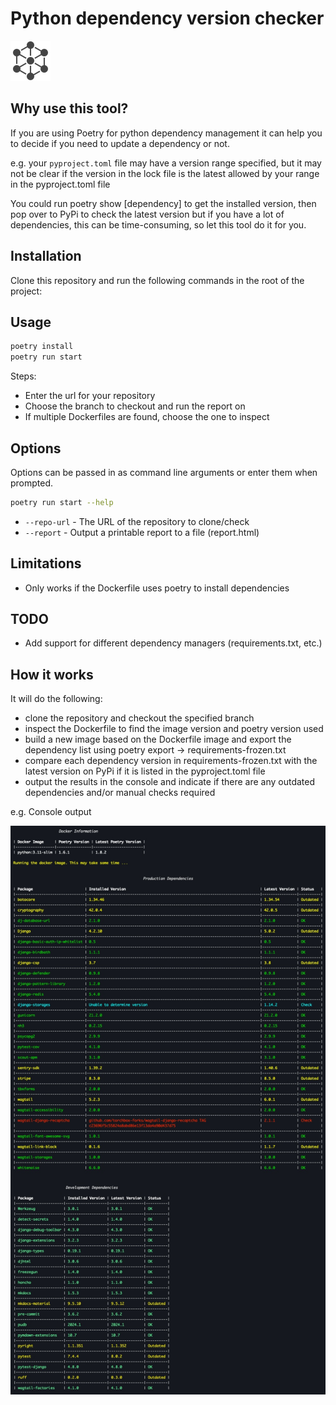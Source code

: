 # Python dependency version checker

![Icon](./docs/icon.png?raw=true "Icon")

## Why use this tool?

If you are using Poetry for python dependency management it can help you to decide if you need to update a dependency or not.

e.g. your `pyproject.toml` file may have a version range specified, but it may not be clear if the version in the lock file is the latest allowed by your range in the pyproject.toml file

You could run poetry show [dependency] to get the installed version, then pop over to PyPi to check the latest version but if you have a lot of dependencies, this can be time-consuming, so let this tool do it for you.

## Installation

Clone this repository and run the following commands in the root of the project:

## Usage

```bash
poetry install
poetry run start
```

Steps:

- Enter the url for your repository
- Choose the branch to checkout and run the report on
- If multiple Dockerfiles are found, choose the one to inspect

## Options

Options can be passed in as command line arguments or enter them when prompted.

```bash
poetry run start --help
```

- `--repo-url` - The URL of the repository to clone/check
- `--report` - Output a printable report to a file (report.html)

## Limitations

- Only works if the Dockerfile uses poetry to install dependencies

## TODO

- Add support for different dependency managers (requirements.txt, etc.)

## How it works

It will do the following:

- clone the repository and checkout the specified branch
- inspect the Dockerfile to find the image version and poetry version used
- build a new image based on the Dockerfile image and export the dependency list using poetry export -> requirements-frozen.txt
- compare each dependency version in requirements-frozen.txt with the latest version on PyPi if it is listed in the pyproject.toml file
- output the results in the console and indicate if there are any outdated dependencies and/or manual checks required

e.g. Console output

![Console ouput](./docs/console.jpg?raw=true "Console output")
